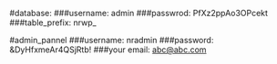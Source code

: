 #database: 
###username: admin
###passwrod: PfXz2ppAo3OPcekt
###table_prefix: nrwp_


#admin_pannel
###username: nradmin
###password: &DyHfxmeAr4QSjRtb!
###your email: abc@abc.com